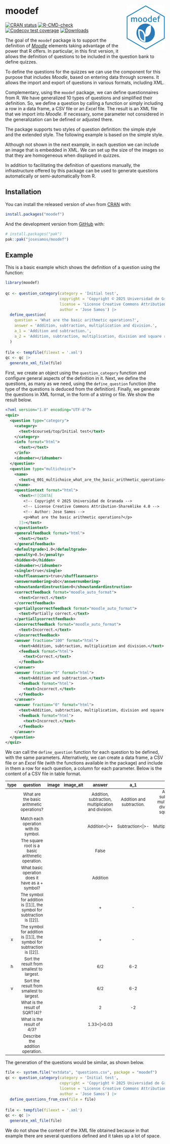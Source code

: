 
<!-- README.md is generated from README.Rmd. Please edit that file -->

# moodef <img src="man/figures/logo.png" align="right" height="139" alt="" />

<!-- badges: start -->

[![CRAN
status](https://www.r-pkg.org/badges/version/moodef)](https://CRAN.R-project.org/package=moodef)
[![R-CMD-check](https://github.com/josesamos/moodef/actions/workflows/R-CMD-check.yaml/badge.svg)](https://github.com/josesamos/moodef/actions/workflows/R-CMD-check.yaml)
[![Codecov test
coverage](https://codecov.io/gh/josesamos/moodef/graph/badge.svg)](https://app.codecov.io/gh/josesamos/moodef)
[![Downloads](http://cranlogs.r-pkg.org/badges/grand-total/moodef?color=brightgreen)](https://www.r-pkg.org:443/pkg/moodef)
<!-- badges: end -->

The goal of the `moodef` package is to support the definition of
[*Moodle*](https://moodle.org/) elements taking advantage of the power
that R offers. In particular, in this first version, it allows the
definition of questions to be included in the question bank to define
quizzes.

To define the questions for the quizzes we can use the component for
this purpose that includes *Moodle*, based on entering data through
screens. It allows the import and export of questions in various
formats, including XML.

Complementary, using the `moodef` package, we can define questionnaires
from R. We have generalized 10 types of questions and simplified their
definition. So, we define a question by calling a function or simply
including a row in a data frame, a CSV file or an *Excel* file. The
result is an XML file that we import into *Moodle*. If necessary, some
parameter not considered in the generalization can be defined or
adjusted there.

The package supports two styles of question definition: the simple style
and the extended style. The following example is based on the simple
style.

Although not shown in the next example, in each question we can include
an image that is embedded in XML. We can set up the size of the images
so that they are homogeneous when displayed in quizzes.

In addition to facilitating the definition of questions manually, the
infrastructure offered by this package can be used to generate questions
automatically or semi-automatically from R.

## Installation

You can install the released version of `when` from
[CRAN](https://CRAN.R-project.org) with:

``` r
install.packages("moodef")
```

And the development version from [GitHub](https://github.com/) with:

``` r
# install.packages("pak")
pak::pak("josesamos/moodef")
```

## Example

This is a basic example which shows the definition of a question using
the function:

``` r
library(moodef)

qc <- question_category(category = 'Initial test',
                        copyright = 'Copyright © 2025 Universidad de Granada',
                        license = 'License Creative Commons Attribution-ShareAlike 4.0',
                        author = 'Jose Samos') |>
  define_question(
    question = 'What are the basic arithmetic operations?',
    answer = 'Addition, subtraction, multiplication and division.',
    a_1 = 'Addition and subtraction.',
    a_2 = 'Addition, subtraction, multiplication, division and square root.'
  )

file <- tempfile(fileext = '.xml')
qc <- qc |>
  generate_xml_file(file)
```

First, we create an object using the `question_category` function and
configure general aspects of the definition in it. Next, we define the
questions, as many as we need, using the `define_question` function (the
type of the questions is deduced from the definition). Finally, we
generate the questions in XML format, in the form of a string or file.
We show the result below.

``` xml
<?xml version="1.0" encoding="UTF-8"?>
<quiz>
  <question type="category">
    <category>
      <text>$course$/top/Initial test</text>
    </category>
    <info format="html">
      <text></text>
    </info>
    <idnumber></idnumber>
  </question>
  <question type="multichoice">
    <name>
      <text>q_001_multichoice_what_are_the_basic_arithmetic_operations</text>
    </name>
    <questiontext format="html">
      <text><![CDATA[
        <!-- Copyright © 2025 Universidad de Granada -->
        <!-- License Creative Commons Attribution-ShareAlike 4.0 -->
        <!-- Author: Jose Samos -->
        <p>What are the basic arithmetic operations?</p>
      ]]></text>
    </questiontext>
    <generalfeedback format="html">
      <text></text>
    </generalfeedback>
    <defaultgrade>1.0</defaultgrade>
    <penalty>0.5</penalty>
    <hidden>0</hidden>
    <idnumber></idnumber>
    <single>true</single>
    <shuffleanswers>true</shuffleanswers>
    <answernumbering>abc</answernumbering>
    <showstandardinstruction>0</showstandardinstruction>
    <correctfeedback format="moodle_auto_format">
      <text>Correct.</text>
    </correctfeedback>
    <partiallycorrectfeedback format="moodle_auto_format">
      <text>Partially correct.</text>
    </partiallycorrectfeedback>
    <incorrectfeedback format="moodle_auto_format">
      <text>Incorrect.</text>
    </incorrectfeedback>
    <answer fraction="100" format="html">
      <text>Addition, subtraction, multiplication and division.</text>
      <feedback format="html">
        <text>Correct.</text>
      </feedback>
    </answer>
    <answer fraction="0" format="html">
      <text>Addition and subtraction.</text>
      <feedback format="html">
        <text>Incorrect.</text>
      </feedback>
    </answer>
    <answer fraction="0" format="html">
      <text>Addition, subtraction, multiplication, division and square root.</text>
      <feedback format="html">
        <text>Incorrect.</text>
      </feedback>
    </answer>
  </question>
</quiz>
```

We can call the `define_question` function for each question to be
defined, with the same parameters. Alternatively, we can create a data
frame, a CSV file or an *Excel* file (with the functions available in
the package) and include in them a row for each question, a column for
each parameter. Below is the content of a CSV file in table format.

<div style="font-size: small;">

| type | question | image | image_alt | answer | a_1 | a_2 |
|:--:|:--:|:--:|:--:|:--:|:--:|:--:|
|  | What are the basic arithmetic operations? |  |  | Addition, subtraction, multiplication and division. | Addition and subtraction. | Addition, subtraction, multiplication, division and square root. |
|  | Match each operation with its symbol. |  |  | Addition\<\|\>+ | Subtraction\<\|\>- | Multiplication\<\|\>\* |
|  | The square root is a basic arithmetic operation. |  |  | False |  |  |
|  | What basic operation does it have as a + symbol? |  |  | Addition |  |  |
|  | The symbol for addition is \[\[1\]\], the symbol for subtraction is \[\[2\]\]. |  |  | \+ | \- |  |
| x | The symbol for addition is \[\[1\]\], the symbol for subtraction is \[\[2\]\]. |  |  | \+ | \- |  |
| h | Sort the result from smallest to largest. |  |  | 6/2 | 6-2 | 6+2 |
| v | Sort the result from smallest to largest. |  |  | 6/2 | 6-2 | 6+2 |
|  | What is the result of SQRT(4)? |  |  | 2 | -2 |  |
|  | What is the result of 4/3? |  |  | 1.33\<\|\>0.03 |  |  |
|  | Describe the addition operation. |  |  |  |  |  |

</div>

The generation of the questions would be similar, as shown below.

``` r
file <- system.file("extdata", "questions.csv", package = "moodef")
qc <- question_category(category = 'Initial test',
                        copyright = 'Copyright © 2025 Universidad de Granada',
                        license = 'License Creative Commons Attribution-ShareAlike 4.0',
                        author = 'Jose Samos') |>
  define_questions_from_csv(file = file)

file <- tempfile(fileext = '.xml')
qc <- qc |>
  generate_xml_file(file)
```

We do not show the content of the XML file obtained because in that
example there are several questions defined and it takes up a lot of
space.
